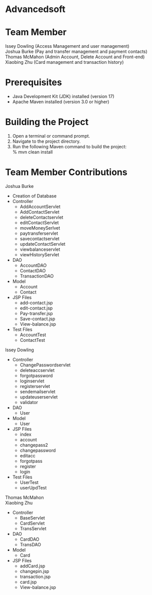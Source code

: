 # Advancedsoft
# Team Member
Issey Dowling  (Access Management and user management)  
Joshua Burke  (Pay and transfer management and payment contacts)  
Thomas McMahon  (Admin Account, Delete Account and Front-end)  
Xiaobing Zhu    (Card management and transaction history)    
# Prerequisites
- Java Development Kit (JDK) installed (version 17)  
- Apache Maven installed (version 3.0 or higher)    

# Building the Project
1. Open a terminal or command prompt.  
2. Navigate to the project directory.  
3. Run the following Maven command to build the project:  
   % mvn clean install  

# Team Member Contributions
Joshua Burke
- Creation of Database
- Controller
    - AddAccountServlet
    - AddContactServlet
    - deleteContactservlet
    - editContactServlet
    - moveMoneySerlvet
    - paytransferservlet
    - savecontactservlet
    - updateContactServlet
    - viewbalanceservlet
    - viewHistoryServlet
- DAO
    - AccountDAO
    - ContactDAO
    - TransactionDAO
- Model
    - Account
    - Contact
- JSP Files
    - add-contact.jsp
    - edit-contact.jsp
    - Pay-transfer.jsp
    - Save-contact.jsp
    - View-balance.jsp
- Test Files
    - AccountTest
    - ContactTest 

Issey Dowling 
- Controller
  - ChangePasswordservlet
  - deleteaccservlet
  - forgotpassword
  - loginservlet
  - registerservlet
  - sendemailservlet
  - updateuserservlet
  - validator
- DAO
  - User
- Model
  - User
- JSP Files
  - index
  - account
  - changepass2
  - changepassword
  - editacc
  - forgotpass
  - register
  - login
- Test Files
  - UserTest
  - userUpdTest

Thomas McMahon  
Xiaobing Zhu 
- Controller
    - BaseServlet
    - CardServlet
    - TransServlet
- DAO
    - CardDAO
    - TransDAO
- Model
    - Card
- JSP Files
    - addCard.jsp
    - changepin.jsp
    - transaction.jsp
    - card.jsp
    - View-balance.jsp
